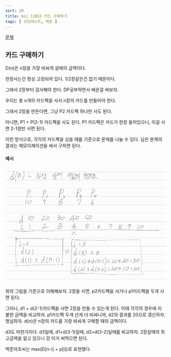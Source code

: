 ```yaml
---
sort: 20
title: boj 11052 카드 구매하기
tags: [ 코딩테스트, 백준 ]
---
```


[문제](https://www.acmicpc.net/problem/11052)

## 카드 구매하기

D(n)은 n장을 가장 비싸게 살때의 금액이다.

한장사는건 항상 고정되어 있다. 1/2장같은건 없기 때문이다.

그래서 2장부터 검사해야 한다. DP공부하면서 배운걸 써보자.

우리는 총 n개의 카드팩을 사서 n장의 카드를 만들어야 한다. 

그래서 2장을 만든다면, 그냥 P2 카드팩 하나만 사도 된다.

아니면, P1 + P(2-1) 카드팩을 사도 된다. P1 카드팩은 카드가 한장 들어있으니, 이걸 사면 2-1장만 사면 된다.

이런 방식으로, 각각의 카드팩을 샀을 때를 기준으로 문제를 나눌 수 있다. 남은 문제의 결과는 메모이제이션을 써서 구하면 된다.

#### 예시

<img src="image-20210131141643847.png" alt="image-20210131141643847" style="zoom:67%;" />  

위의 그림을 기준으로 이해해보자. 2장을 사면, p2카드팩을 사거나 p1카드팩을 두개 사면 된다.

그러니, d1 + d(2-1)카드팩을 사면 2장을 만들 수 있는게 된다. 이때 각각의 경우에 지불한 금액을 비교하자. p1카드팩 두개 산게 더 비싸니까, d2의 결과를 20으로 갱신하자. 명심하자. d(n)은 n장의 카드를 가장 비싸게 구매할 때의 금액이다. 

d3도 마찬가지다. d3일때, d1+d(3-1)일때, d2+d(3-2)일때를 비교하자. 2장살때의 최고금액을 알고 있으니 걍 이거 써먹으면 된다.

백준아조씨는 max(D[n-i] + p[i])로 표현했다.



